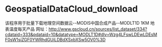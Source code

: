 # GeospatialDataCloud_download

该程序用于批量下载地理空间数据云--MODIS中国合成产品--MODLT1D 1KM 地表温度每天产品
网址：http://www.gscloud.cn/sources/list_dataset/334?cdataid=333&pdataid=10&datatype=MODLT1D#dlv=Wzg4LFswLDEwLDEsMF0sW1siZGF0YWRhdGUiLDBdXSxbXSw5OV0%3D
